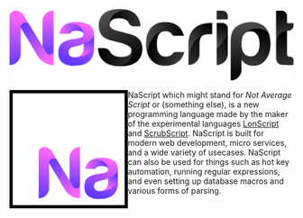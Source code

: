 <p align="center">
    <img src="https://github.com/Mentors4EDU/NaScript/blob/main/assets/NaScript_full.png" width="700" alt="banner">
  </a>
</p>
<img align="left" width="210" src="https://github.com/Mentors4EDU/NaScript/blob/main/assets/Na_Square_2048_border.png"> 

NaScript which might stand for *Not Average Script* or (something else), is a new programming language made by the maker of the experimental languages [LonScript](https://github.com/Lonero-Team/LonScript) and [ScrubScript](https://github.com/Mentors4EDU/ScrubScript). NaScript is built for modern web development, micro services, and a wide variety of usecases. NaScript can also be used for things such as hot key automation, running regular expressions, and even setting up database macros and various forms of parsing.
